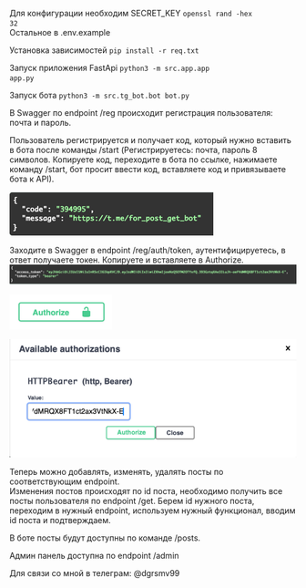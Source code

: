 Для конфигурации необходим SECRET_KEY <code>openssl rand -hex 32</code>\
Остальное в .env.example

Установка зависимостей <code>pip install -r req.txt</code>

Запуск приложения FastApi
<code>python3 -m src.app.app app.py</code>

Запуск бота
<code>python3 -m src.tg_bot.bot bot.py</code>

В Swagger по endpoint /reg происходит регистрация пользователя: почта и пароль.

Пользователь регистрируется и получает код, который нужно вставить в бота после команды /start 
(Регистрируетесь: почта, пароль 8 символов. Копируете код, переходите в бота по ссылке, 
нажимаете команду /start, бот просит ввести код, 
вставляете код и привязываете бота к API).

![img.png](images/code_link.png)

Заходите в Swagger в endpoint /reg/auth/token, аутентифицируетесь, в ответ получаете токен. 
Копируете и вставляете в Authorize.
![img.png](images/token.png)

![img.png](images/img.png)

![img_1.png](images/bearer_auth.png)

Теперь можно добавлять, изменять, удалять посты по соответствующим endpoint.\
Изменения постов происходят по id поста, необходимо получить все посты пользователя по endpoint /get. 
Берем id нужного поста, переходим в нужный endpoint, используем нужный функционал, вводим id поста и подтверждаем.

В боте посты будут доступны по команде /posts.

Админ панель доступна по endpoint /admin 

Для связи со мной в телеграм: @dgrsmv99
